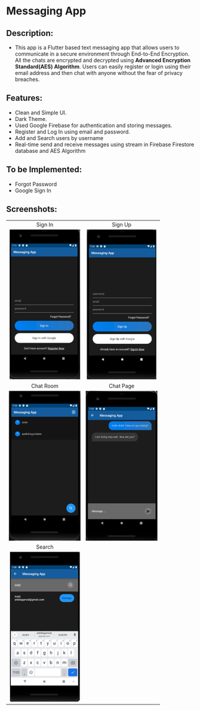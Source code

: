 # Messaging App


## Description:
- This app is a Flutter based text messaging app that allows users to communicate in a secure environment through End-to-End Encryption. All the chats are encrypted and decrypted using **Advanced Encryption Standard(AES) Algorithm**. Users can easily register or login using their email address and then chat with anyone without the fear of privacy breaches.

## Features:
- Clean and Simple UI.
- Dark Theme.
- Used Google Firebase for authentication and storing messages.
- Register and Log In using email and password.
- Add and Search users by username
- Real-time send and receive messages using stream in Firebase Firestore database and AES Algorithm

## To be Implemented:
- Forgot Password
- Google Sign In

## Screenshots:

|     |     |
| :-: | :-: |
| Sign In | Sign Up |
| <img src='screenshots/SignIn.png' height='400'>  | <img src='screenshots/SignUp.png' height='400'>
| Chat Room | Chat Page |
| <img src='screenshots/ChatRoom.png' height='400'>  | <img src='screenshots/ChatPage.png' height='400'>
| Search |
| <img src='screenshots/Search.png' height='400'> 



